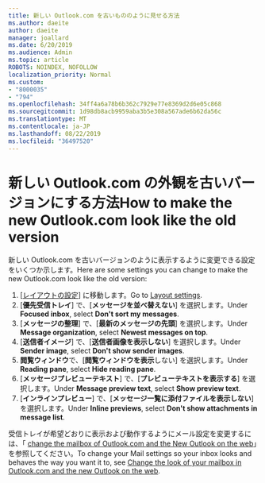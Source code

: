 ```yaml
---
title: 新しい Outlook.com を古いもののように見せる方法
ms.author: daeite
author: daeite
manager: joallard
ms.date: 6/20/2019
ms.audience: Admin
ms.topic: article
ROBOTS: NOINDEX, NOFOLLOW
localization_priority: Normal
ms.custom:
- "8000035"
- "794"
ms.openlocfilehash: 34ff4a6a78b6b362c7929e77e8369d2d6e05c868
ms.sourcegitcommit: 1d98db8acb9959aba3b5e308a567ade6b62da56c
ms.translationtype: MT
ms.contentlocale: ja-JP
ms.lasthandoff: 08/22/2019
ms.locfileid: "36497520"
---
```

# <a name="how-to-make-the-new-outlookcom-look-like-the-old-version"></a><span data-ttu-id="f44fb-102">新しい Outlook.com の外観を古いバージョンにする方法</span><span class="sxs-lookup"><span data-stu-id="f44fb-102">How to make the new Outlook.com look like the old version</span></span>

<span data-ttu-id="f44fb-103">新しい Outlook.com を古いバージョンのように表示するように変更できる設定をいくつか示します。</span><span class="sxs-lookup"><span data-stu-id="f44fb-103">Here are some settings you can change to make the new Outlook.com look like the old version:</span></span>

1. <span data-ttu-id="f44fb-104">[[レイアウトの設定](https://outlook.live.com/mail/options/mail/layout)] に移動します。</span><span class="sxs-lookup"><span data-stu-id="f44fb-104">Go to [Layout settings](https://outlook.live.com/mail/options/mail/layout).</span></span>
1. <span data-ttu-id="f44fb-105">[**優先受信トレイ**] で、[**メッセージを並べ替えない**] を選択します。</span><span class="sxs-lookup"><span data-stu-id="f44fb-105">Under **Focused inbox**, select **Don't sort my messages**.</span></span>
1. <span data-ttu-id="f44fb-106">[**メッセージの整理**] で、[**最新のメッセージの先頭**] を選択します。</span><span class="sxs-lookup"><span data-stu-id="f44fb-106">Under **Message organization**, select **Newest messages on top**.</span></span>
1. <span data-ttu-id="f44fb-107">[**送信者イメージ**] で、[**送信者画像を表示しない**] を選択します。</span><span class="sxs-lookup"><span data-stu-id="f44fb-107">Under **Sender image**, select **Don't show sender images**.</span></span>
1. <span data-ttu-id="f44fb-108">**閲覧ウィンドウ**で、[**閲覧ウィンドウを表示**しない] を選択します。</span><span class="sxs-lookup"><span data-stu-id="f44fb-108">Under **Reading pane**, select **Hide reading pane**.</span></span>
1. <span data-ttu-id="f44fb-109">[**メッセージプレビューテキスト**] で、[**プレビューテキストを表示する**] を選択します。</span><span class="sxs-lookup"><span data-stu-id="f44fb-109">Under **Message preview text**, select **Show preview text**.</span></span>
1. <span data-ttu-id="f44fb-110">[**インラインプレビュー**] で、[**メッセージ一覧に添付ファイルを表示しない**] を選択します。</span><span class="sxs-lookup"><span data-stu-id="f44fb-110">Under **Inline previews**, select **Don't show attachments in message list**.</span></span>

<span data-ttu-id="f44fb-111">受信トレイが希望どおりに表示および動作するようにメール設定を変更するには、「 [change the mailbox of Outlook.com and the New Outlook on the web](https://support.office.com/article/b41c2ecb-f23c-42b3-b7f8-659646d5e58c?wt.mc_id=Office_Outlook_com_Alchemy)」を参照してください。</span><span class="sxs-lookup"><span data-stu-id="f44fb-111">To change your Mail settings so your inbox looks and behaves the way you want it to, see [Change the look of your mailbox in Outlook.com and the new Outlook on the web](https://support.office.com/article/b41c2ecb-f23c-42b3-b7f8-659646d5e58c?wt.mc_id=Office_Outlook_com_Alchemy).</span></span>
